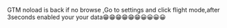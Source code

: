 GTM noload is back
if no browse ,Go to settings
and click flight mode,after 3seconds enabled your
your data😁😁😁😁😁😁😀😀😀😀
